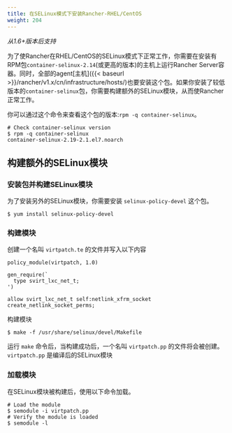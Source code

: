 ```yaml
---
title: 在SELinux模式下安装Rancher-RHEL/CentOS
weight: 204
---
```


_从1.6+版本后支持_

为了使Rancher在RHEL/CentOS的SELinux模式下正常工作，你需要在安装有RPM包`container-selinux-2.14`(或更高的版本)的主机上运行Rancher Server容器。同时，全部的agent[主机]({{< baseurl >}}/rancher/v1.x/cn/infrastructure/hosts/)也要安装这个包。如果你安装了较低版本的`container-selinux`包，你需要构建额外的SELinux模块，从而使Rancher正常工作。

你可以通过这个命令来查看这个包的版本:`rpm -q container-selinux`。

```
# Check container-selinux version
$ rpm -q container-selinux
container-selinux-2.19-2.1.el7.noarch
```

## 构建额外的SELinux模块

### 安装包并构建SELinux模块

为了安装另外的SELinux模块，你需要安装 `selinux-policy-devel` 这个包。

```
$ yum install selinux-policy-devel
```

### 构建模块

创建一个名叫 `virtpatch.te` 的文件并写入以下内容

```
policy_module(virtpatch, 1.0)

gen_require(`
  type svirt_lxc_net_t;
')

allow svirt_lxc_net_t self:netlink_xfrm_socket create_netlink_socket_perms;
```

构建模块

```
$ make -f /usr/share/selinux/devel/Makefile
```

运行 `make` 命令后，当构建成功后，一个名叫 `virtpatch.pp` 的文件将会被创建。`virtpatch.pp` 是编译后的SELinux模块

### 加载模块

在SELinux模块被构建后，使用以下命令加载。

```
# Load the module
$ semodule -i virtpatch.pp
# Verify the module is loaded
$ semodule -l
```
